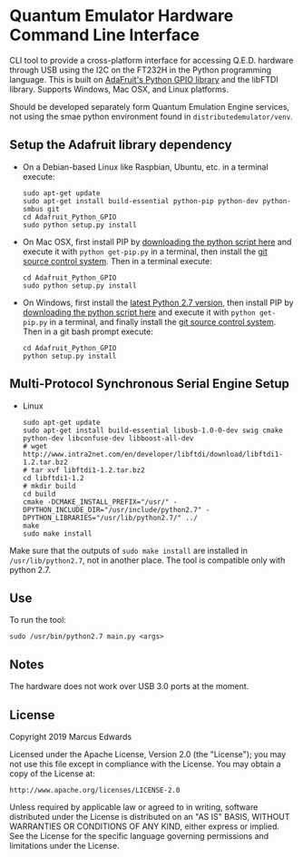 Quantum Emulator Hardware Command Line Interface
================================================

CLI tool to provide a cross-platform interface for accessing Q.E.D. hardware through USB using the I2C on the FT232H in the Python programming language.
This is built on [AdaFruit's Python GPIO library](https://github.com/adafruit/Adafruit_Python_GPIO) and the libFTDI library. Supports Windows, Mac OSX, and Linux platforms.

Should be developed separately form Quantum Emulation Engine services, not using the smae python environment found in `distributedemulator/venv`.

## Setup the Adafruit library dependency

- On a Debian-based Linux like Raspbian, Ubuntu, etc. in a terminal execute:
  
  ```
  sudo apt-get update
  sudo apt-get install build-essential python-pip python-dev python-smbus git
  cd Adafruit_Python_GPIO
  sudo python setup.py install
  ```

- On Mac OSX, first install PIP by [downloading the python script here](https://bootstrap.pypa.io/get-pip.py) and execute it with `python get-pip.py` in a terminal, then install the [git source control system](http://git-scm.com/downloads).  Then in a terminal execute:
  
  ```
  cd Adafruit_Python_GPIO
  sudo python setup.py install
  ```

- On Windows, first install the [latest Python 2.7 version](https://www.python.org/downloads/windows/), then install PIP by [downloading the python script here](https://bootstrap.pypa.io/get-pip.py) and execute it with `python get-pip.py` in a terminal, and finally install the [git source control system](http://git-scm.com/downloads).  Then in a git bash prompt execute:
  
  ```
  cd Adafruit_Python_GPIO
  python setup.py install
  ```

## Multi-Protocol Synchronous Serial Engine Setup

- Linux

    ```
    sudo apt-get update
    sudo apt-get install build-essential libusb-1.0-0-dev swig cmake python-dev libconfuse-dev libboost-all-dev
    # wget http://www.intra2net.com/en/developer/libftdi/download/libftdi1-1.2.tar.bz2
    # tar xvf libftdi1-1.2.tar.bz2
    cd libftdi1-1.2
    # mkdir build
    cd build
    cmake -DCMAKE_INSTALL_PREFIX="/usr/" -DPYTHON_INCLUDE_DIR="/usr/include/python2.7" -DPYTHON_LIBRARIES="/usr/lib/python2.7/" ../
    make
    sudo make install
    ```

Make sure that the outputs of `sudo make install` are installed in `/usr/lib/python2.7`, not in another place. The tool is compatible only with python 2.7.

## Use

To run the tool:

```
sudo /usr/bin/python2.7 main.py <args>
```

## Notes

The hardware does not work over USB 3.0 ports at the moment.

## License

Copyright 2019 Marcus Edwards

Licensed under the Apache License, Version 2.0 (the "License"); you may not use this file except in compliance with the License. You may obtain a copy of the License at:

```
http://www.apache.org/licenses/LICENSE-2.0
```

Unless required by applicable law or agreed to in writing, software distributed under the License is distributed on an "AS IS" BASIS, WITHOUT WARRANTIES OR CONDITIONS OF ANY KIND, either express or implied. See the License for the specific language governing permissions and limitations under the License.
